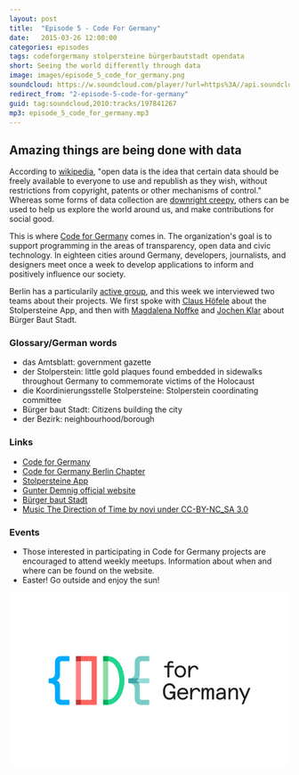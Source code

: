 ```yaml
---
layout: post
title:  "Episode 5 - Code For Germany"
date:   2015-03-26 12:00:00
categories: episodes
tags: codeforgermany stolpersteine bürgerbautstadt opendata
short: Seeing the world differently through data
image: images/episode_5_code_for_germany.png
soundcloud: https://w.soundcloud.com/player/?url=https%3A//api.soundcloud.com/tracks/197841267&amp;color=ff5500&amp;auto_play=false&amp;hide_related=false&amp;show_comments=true&amp;show_user=true&amp;show_reposts=false
redirect_from: "2-episode-5-code-for-germany"
guid: tag:soundcloud,2010:tracks/197841267
mp3: episode_5_code_for_germany.mp3
---
```


## Amazing things are being done with data

According to [wikipedia](https://en.wikipedia.org/wiki/Open_data), "open data is the idea that certain data should be freely available to everyone to use and republish as they wish, without restrictions from copyright, patents or other mechanisms of control." Whereas some forms of data collection are [downright creepy](http://bitsofberlin.org/2014/10/24/episode-4/), others can be used to help us explore the world around us, and make contributions for social good.

This is where [Code for Germany](http://codefor.de/) comes in. The organization's goal is to support programming in the areas of transparency, open data and civic technology. In eighteen cities around Germany, developers, journalists, and designers meet once a week to develop applications to inform and positively influence our society.

Berlin has a particularily [active group](http://codefor.de/berlin/index.html), and this week we interviewed two teams about their projects. We first spoke with [Claus Höfele](https://twitter.com/claushoefele) about the Stolpersteine App, and then with [Magdalena Noffke](https://twitter.com/magdalenanoffke) and [Jochen Klar](https://twitter.com/jochenklar) about Bürger Baut Stadt.

### Glossary/German words

* das Amtsblatt: government gazette
* der Stolperstein: little gold plaques found embedded in sidewalks throughout Germany to commemorate victims of the Holocaust
* die Koordinierungsstelle Stolpersteine: Stolperstein coordinating committee
* Bürger baut Stadt: Citizens building the city
* der Bezirk: neighbourhood/borough

### Links
* [Code for Germany](http://codefor.de/)
* [Code for Germany Berlin Chapter](http://codefor.de/berlin/index.html)
* [Stolpersteine App](http://codefor.de/projekte/2014-04-30-stolpersteine-app.html)
* [Gunter Demnig official website](http://www.stolpersteine.eu/en/)
* [Bürger baut Stadt](http://buergerbautstadt.de/)
* [Music The Direction of Time by novi under CC-BY-NC_SA 3.0](https://soundcloud.com/novi/the-direction-of-time)

### Events
* Those interested in participating in Code for Germany projects are encouraged to attend weekly meetups. Information about when and where can be found on the website.
* Easter! Go outside and enjoy the sun!

![Code For Germany Logo](/images/episode_5_code_for_germany.png)
